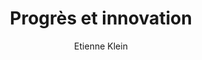 ---
title: Progrès et innovation
slug: progres-et-innovation
author: Etienne Klein
cover: progres-et-innovation.png
summary: Un entretien avec Etienne Klein
mandatory: false
free_resource: https://www.youtube.com/watch?v=KPe4wuHOlCg
paths:
- "/competences/comprendre"
- "/competences/concevoir"
- "/competences/entreprendre"
- "/parcours/strategie-de-communication-numerique-et-design-d-experience"
---